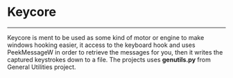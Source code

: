# Keycore
------------------------
Keycore is ment to be used as some kind of motor or engine
to make windows hooking easier, it access to the keyboard hook
and uses PeekMessageW in order to retrieve the messages for you,
then it writes the captured keystrokes down to a file.
	The projects uses **genutils.py** from General Utilities project.
